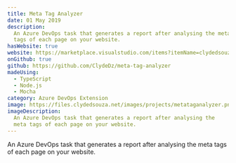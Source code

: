 ```yaml
---
title: Meta Tag Analyzer
date: 01 May 2019
description:
  An Azure DevOps task that generates a report after analysing the meta
  tags of each page on your website.
hasWebsite: true
website: https://marketplace.visualstudio.com/items?itemName=clydedsouza.meta-tag-analyzer
onGithub: true
github: https://github.com/ClydeDz/meta-tag-analyzer
madeUsing:
  - TypeScript
  - Node.js
  - Mocha
category: Azure DevOps Extension
image: https://files.clydedsouza.net/images/projects/metataganalyzer.png
imageDescription:
  An Azure DevOps task that generates a report after analysing the
  meta tags of each page on your website.
---
```


An Azure DevOps task that generates a report after analysing the meta tags of each page on your website.
